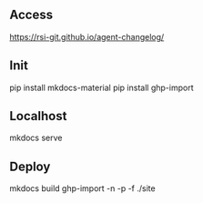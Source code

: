 ## Access
https://rsi-git.github.io/agent-changelog/

## Init
pip install mkdocs-material
pip install ghp-import

## Localhost
mkdocs serve

## Deploy
mkdocs build
ghp-import -n -p -f ./site